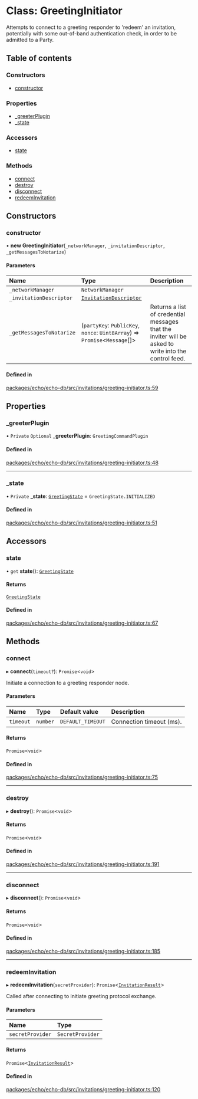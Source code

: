# Class: GreetingInitiator

Attempts to connect to a greeting responder to 'redeem' an invitation, potentially with some out-of-band
authentication check, in order to be admitted to a Party.

## Table of contents

### Constructors

- [constructor](GreetingInitiator.md#constructor)

### Properties

- [\_greeterPlugin](GreetingInitiator.md#_greeterplugin)
- [\_state](GreetingInitiator.md#_state)

### Accessors

- [state](GreetingInitiator.md#state)

### Methods

- [connect](GreetingInitiator.md#connect)
- [destroy](GreetingInitiator.md#destroy)
- [disconnect](GreetingInitiator.md#disconnect)
- [redeemInvitation](GreetingInitiator.md#redeeminvitation)

## Constructors

### constructor

• **new GreetingInitiator**(`_networkManager`, `_invitationDescriptor`, `_getMessagesToNotarize`)

#### Parameters

| Name | Type | Description |
| :------ | :------ | :------ |
| `_networkManager` | `NetworkManager` |  |
| `_invitationDescriptor` | [`InvitationDescriptor`](InvitationDescriptor.md) |  |
| `_getMessagesToNotarize` | (`partyKey`: `PublicKey`, `nonce`: `Uint8Array`) => `Promise`<`Message`[]\> | Returns a list of credential messages that the inviter will be asked to write into the control feed. |

#### Defined in

[packages/echo/echo-db/src/invitations/greeting-initiator.ts:59](https://github.com/dxos/dxos/blob/6b1348fed/packages/echo/echo-db/src/invitations/greeting-initiator.ts#L59)

## Properties

### \_greeterPlugin

• `Private` `Optional` **\_greeterPlugin**: `GreetingCommandPlugin`

#### Defined in

[packages/echo/echo-db/src/invitations/greeting-initiator.ts:48](https://github.com/dxos/dxos/blob/6b1348fed/packages/echo/echo-db/src/invitations/greeting-initiator.ts#L48)

___

### \_state

• `Private` **\_state**: [`GreetingState`](../enums/GreetingState.md) = `GreetingState.INITIALIZED`

#### Defined in

[packages/echo/echo-db/src/invitations/greeting-initiator.ts:51](https://github.com/dxos/dxos/blob/6b1348fed/packages/echo/echo-db/src/invitations/greeting-initiator.ts#L51)

## Accessors

### state

• `get` **state**(): [`GreetingState`](../enums/GreetingState.md)

#### Returns

[`GreetingState`](../enums/GreetingState.md)

#### Defined in

[packages/echo/echo-db/src/invitations/greeting-initiator.ts:67](https://github.com/dxos/dxos/blob/6b1348fed/packages/echo/echo-db/src/invitations/greeting-initiator.ts#L67)

## Methods

### connect

▸ **connect**(`timeout?`): `Promise`<`void`\>

Initiate a connection to a greeting responder node.

#### Parameters

| Name | Type | Default value | Description |
| :------ | :------ | :------ | :------ |
| `timeout` | `number` | `DEFAULT_TIMEOUT` | Connection timeout (ms). |

#### Returns

`Promise`<`void`\>

#### Defined in

[packages/echo/echo-db/src/invitations/greeting-initiator.ts:75](https://github.com/dxos/dxos/blob/6b1348fed/packages/echo/echo-db/src/invitations/greeting-initiator.ts#L75)

___

### destroy

▸ **destroy**(): `Promise`<`void`\>

#### Returns

`Promise`<`void`\>

#### Defined in

[packages/echo/echo-db/src/invitations/greeting-initiator.ts:191](https://github.com/dxos/dxos/blob/6b1348fed/packages/echo/echo-db/src/invitations/greeting-initiator.ts#L191)

___

### disconnect

▸ **disconnect**(): `Promise`<`void`\>

#### Returns

`Promise`<`void`\>

#### Defined in

[packages/echo/echo-db/src/invitations/greeting-initiator.ts:185](https://github.com/dxos/dxos/blob/6b1348fed/packages/echo/echo-db/src/invitations/greeting-initiator.ts#L185)

___

### redeemInvitation

▸ **redeemInvitation**(`secretProvider`): `Promise`<[`InvitationResult`](../interfaces/InvitationResult.md)\>

Called after connecting to initiate greeting protocol exchange.

#### Parameters

| Name | Type |
| :------ | :------ |
| `secretProvider` | `SecretProvider` |

#### Returns

`Promise`<[`InvitationResult`](../interfaces/InvitationResult.md)\>

#### Defined in

[packages/echo/echo-db/src/invitations/greeting-initiator.ts:120](https://github.com/dxos/dxos/blob/6b1348fed/packages/echo/echo-db/src/invitations/greeting-initiator.ts#L120)

